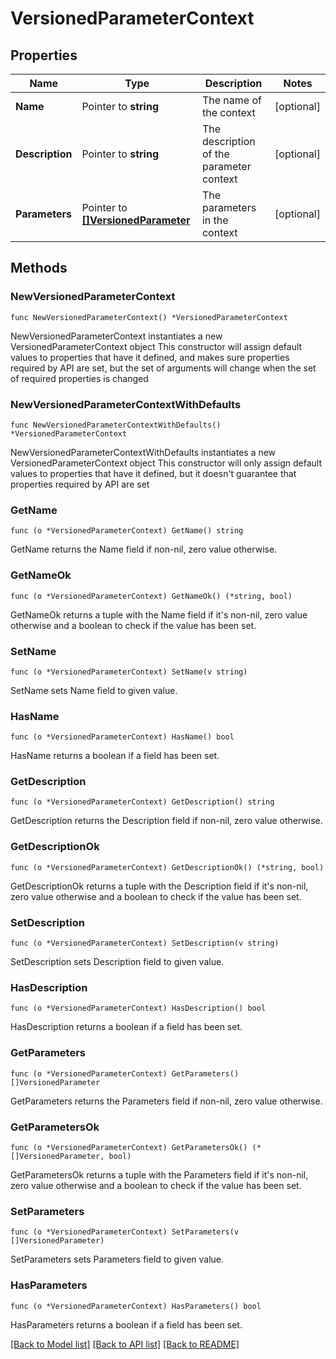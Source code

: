 # VersionedParameterContext

## Properties

Name | Type | Description | Notes
------------ | ------------- | ------------- | -------------
**Name** | Pointer to **string** | The name of the context | [optional] 
**Description** | Pointer to **string** | The description of the parameter context | [optional] 
**Parameters** | Pointer to [**[]VersionedParameter**](VersionedParameter.md) | The parameters in the context | [optional] 

## Methods

### NewVersionedParameterContext

`func NewVersionedParameterContext() *VersionedParameterContext`

NewVersionedParameterContext instantiates a new VersionedParameterContext object
This constructor will assign default values to properties that have it defined,
and makes sure properties required by API are set, but the set of arguments
will change when the set of required properties is changed

### NewVersionedParameterContextWithDefaults

`func NewVersionedParameterContextWithDefaults() *VersionedParameterContext`

NewVersionedParameterContextWithDefaults instantiates a new VersionedParameterContext object
This constructor will only assign default values to properties that have it defined,
but it doesn't guarantee that properties required by API are set

### GetName

`func (o *VersionedParameterContext) GetName() string`

GetName returns the Name field if non-nil, zero value otherwise.

### GetNameOk

`func (o *VersionedParameterContext) GetNameOk() (*string, bool)`

GetNameOk returns a tuple with the Name field if it's non-nil, zero value otherwise
and a boolean to check if the value has been set.

### SetName

`func (o *VersionedParameterContext) SetName(v string)`

SetName sets Name field to given value.

### HasName

`func (o *VersionedParameterContext) HasName() bool`

HasName returns a boolean if a field has been set.

### GetDescription

`func (o *VersionedParameterContext) GetDescription() string`

GetDescription returns the Description field if non-nil, zero value otherwise.

### GetDescriptionOk

`func (o *VersionedParameterContext) GetDescriptionOk() (*string, bool)`

GetDescriptionOk returns a tuple with the Description field if it's non-nil, zero value otherwise
and a boolean to check if the value has been set.

### SetDescription

`func (o *VersionedParameterContext) SetDescription(v string)`

SetDescription sets Description field to given value.

### HasDescription

`func (o *VersionedParameterContext) HasDescription() bool`

HasDescription returns a boolean if a field has been set.

### GetParameters

`func (o *VersionedParameterContext) GetParameters() []VersionedParameter`

GetParameters returns the Parameters field if non-nil, zero value otherwise.

### GetParametersOk

`func (o *VersionedParameterContext) GetParametersOk() (*[]VersionedParameter, bool)`

GetParametersOk returns a tuple with the Parameters field if it's non-nil, zero value otherwise
and a boolean to check if the value has been set.

### SetParameters

`func (o *VersionedParameterContext) SetParameters(v []VersionedParameter)`

SetParameters sets Parameters field to given value.

### HasParameters

`func (o *VersionedParameterContext) HasParameters() bool`

HasParameters returns a boolean if a field has been set.


[[Back to Model list]](../README.md#documentation-for-models) [[Back to API list]](../README.md#documentation-for-api-endpoints) [[Back to README]](../README.md)


